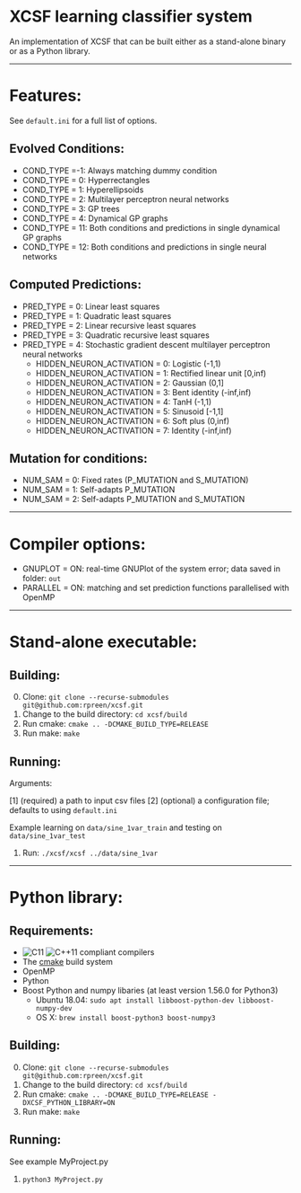 # XCSF learning classifier system

An implementation of XCSF that can be built either as a stand-alone binary or
as a Python library.

------------------------
# Features:

See `default.ini` for a full list of options.

Evolved Conditions:
------------------------

- COND_TYPE =-1: Always matching dummy condition
- COND_TYPE = 0: Hyperrectangles
- COND_TYPE = 1: Hyperellipsoids
- COND_TYPE = 2: Multilayer perceptron neural networks
- COND_TYPE = 3: GP trees
- COND_TYPE = 4: Dynamical GP graphs
- COND_TYPE = 11: Both conditions and predictions in single dynamical GP graphs
- COND_TYPE = 12: Both conditions and predictions in single neural networks

Computed Predictions:
------------------------

- PRED_TYPE = 0: Linear least squares
- PRED_TYPE = 1: Quadratic least squares
- PRED_TYPE = 2: Linear recursive least squares
- PRED_TYPE = 3: Quadratic recursive least squares
- PRED_TYPE = 4: Stochastic gradient descent multilayer perceptron neural networks
	+ HIDDEN_NEURON_ACTIVATION = 0: Logistic (-1,1)
	+ HIDDEN_NEURON_ACTIVATION = 1: Rectified linear unit [0,inf)
	+ HIDDEN_NEURON_ACTIVATION = 2: Gaussian (0,1]
	+ HIDDEN_NEURON_ACTIVATION = 3: Bent identity (-inf,inf)
	+ HIDDEN_NEURON_ACTIVATION = 4: TanH (-1,1)
	+ HIDDEN_NEURON_ACTIVATION = 5: Sinusoid [-1,1]
	+ HIDDEN_NEURON_ACTIVATION = 6: Soft plus (0,inf)
	+ HIDDEN_NEURON_ACTIVATION = 7: Identity (-inf,inf)

 
Mutation for conditions:
------------------------

- NUM_SAM = 0: Fixed rates (P_MUTATION and S_MUTATION)
- NUM_SAM = 1: Self-adapts P_MUTATION
- NUM_SAM = 2: Self-adapts P_MUTATION and S_MUTATION
 
------------------------
# Compiler options:

- GNUPLOT = ON: real-time GNUPlot of the system error; data saved in folder: `out`
- PARALLEL = ON: matching and set prediction functions parallelised with OpenMP
  
------------------------
# Stand-alone executable:

Building:
------------------------

0. Clone: `git clone --recurse-submodules git@github.com:rpreen/xcsf.git`
1. Change to the build directory: `cd xcsf/build`
2. Run cmake: `cmake .. -DCMAKE_BUILD_TYPE=RELEASE`
3. Run make: `make`

Running:
------------------------

Arguments: 

[1] (required) a path to input csv files
[2] (optional) a configuration file; defaults to using `default.ini`

Example learning on `data/sine_1var_train` and testing on `data/sine_1var_test`

1. Run: `./xcsf/xcsf ../data/sine_1var`              

------------------------
# Python library:

Requirements:
------------------------

- ![C11](https://img.shields.io/badge/C-11-blue.svg?style=flat) ![C++11](https://img.shields.io/badge/C++-11-blue.svg?style=flat) compliant compilers
- The [cmake][cmake] build system
- OpenMP
- Python
- Boost Python and numpy libaries (at least version 1.56.0 for Python3)
	+ Ubuntu 18.04: `sudo apt install libboost-python-dev libboost-numpy-dev`
	+ OS X: `brew install boost-python3 boost-numpy3`

Building:
------------------------

0. Clone: `git clone --recurse-submodules git@github.com:rpreen/xcsf.git`
1. Change to the build directory: `cd xcsf/build`
2. Run cmake: `cmake .. -DCMAKE_BUILD_TYPE=RELEASE -DXCSF_PYTHON_LIBRARY=ON`
3. Run make: `make`

Running:
------------------------

See example MyProject.py

1. `python3 MyProject.py`

[cmake]: http://www.cmake.org/ "CMake tool"
